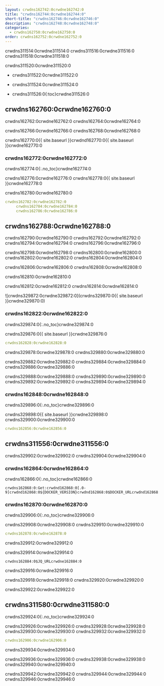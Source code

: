 ```yaml
---
layout: crwdns162742:0crwdne162742:0
title: "crwdns162744:0crwdne162744:0"
short-title: "crwdns162746:0crwdne162746:0"
description: "crwdns162748:0crwdne162748:0"
categories:
  - crwdns162750:0crwdne162750:0
order: crwdns162752:0crwdne162752:0
---
```


crwdns311514:0crwdne311514:0 crwdns311516:0crwdne311516:0 crwdns311518:0crwdne311518:0

crwdns311520:0crwdne311520:0

- crwdns311522:0crwdne311522:0
- crwdns311524:0crwdne311524:0

- crwdns311526:0{:toc}crwdne311526:0

## crwdns162760:0crwdne162760:0

crwdns162762:0crwdne162762:0 crwdns162764:0crwdne162764:0

crwdns162766:0crwdne162766:0 crwdns162768:0crwdne162768:0

crwdns162770:0{{ site.baseurl }}crwdnd162770:0{{ site.baseurl }}crwdne162770:0

### crwdns162772:0crwdne162772:0

crwdns162774:0{:.no_toc}crwdne162774:0

crwdns162776:0crwdne162776:0 crwdns162778:0{{ site.baseurl }}crwdne162778:0

crwdns162780:0crwdne162780:0

```YAML
crwdns162782:0crwdne162782:0
     crwdns162784:0crwdne162784:0
     crwdns162786:0crwdne162786:0
```

## crwdns162788:0crwdne162788:0

crwdns162790:0crwdne162790:0 crwdns162792:0crwdne162792:0 crwdns162794:0crwdne162794:0 crwdns162796:0crwdne162796:0

crwdns162798:0crwdne162798:0 crwdns162800:0crwdne162800:0 crwdns162802:0crwdne162802:0 crwdns162804:0crwdne162804:0

crwdns162806:0crwdne162806:0 crwdns162808:0crwdne162808:0

crwdns162810:0crwdne162810:0

crwdns162812:0crwdne162812:0 crwdns162814:0crwdne162814:0

![crwdns329872:0crwdne329872:0](crwdns329870:0{{ site.baseurl }}crwdne329870:0)

### crwdns162822:0crwdne162822:0

crwdns329874:0{:.no_toc}crwdne329874:0

crwdns329876:0{{ site.baseurl }}crwdne329876:0

```YAML
crwdns162828:0crwdne162828:0  
```

crwdns329878:0crwdne329878:0 crwdns329880:0crwdne329880:0

crwdns329882:0crwdne329882:0 crwdns329884:0crwdne329884:0 crwdns329886:0crwdne329886:0

crwdns329888:0crwdne329888:0 crwdns329890:0crwdne329890:0 crwdns329892:0crwdne329892:0 crwdns329894:0crwdne329894:0

### crwdns162848:0crwdne162848:0

crwdns329896:0{:.no_toc}crwdne329896:0

crwdns329898:0{{ site.baseurl }}crwdne329898:0 crwdns329900:0crwdne329900:0

```YAML
crwdns162856:0crwdne162856:0
```

## crwdns311556:0crwdne311556:0

crwdns329902:0crwdne329902:0 crwdns329904:0crwdne329904:0

### crwdns162864:0crwdne162864:0

crwdns162866:0{:.no_toc}crwdne162866:0

    crwdns162868:0:Get:crwdnd162868:0[.0-9]crwdnd162868:0${DOCKER_VERSION}crwdnd162868:0$DOCKER_URLcrwdnd162868:0${DOCKER_URL}crwdne162868:0
    

### crwdns162870:0crwdne162870:0

crwdns329906:0{:.no_toc}crwdne329906:0

crwdns329908:0crwdne329908:0 crwdns329910:0crwdne329910:0

```yaml
crwdns162878:0crwdne162878:0
```

crwdns329912:0crwdne329912:0

crwdns329914:0crwdne329914:0

    crwdns162884:0$JQ_URLcrwdne162884:0
    

crwdns329916:0crwdne329916:0

crwdns329918:0crwdne329918:0 crwdns329920:0crwdne329920:0

crwdns329922:0crwdne329922:0

## crwdns311580:0crwdne311580:0

crwdns329924:0{:.no_toc}crwdne329924:0

crwdns329926:0crwdne329926:0 crwdns329928:0crwdne329928:0 crwdns329930:0crwdne329930:0 crwdns329932:0crwdne329932:0

```yaml
crwdns162906:0crwdne162906:0 
```

crwdns329934:0crwdne329934:0

crwdns329936:0crwdne329936:0 crwdns329938:0crwdne329938:0 crwdns329940:0crwdne329940:0

crwdns329942:0crwdne329942:0 crwdns329944:0crwdne329944:0 crwdns329946:0crwdne329946:0

<div class="video-wrapper">
  <iframe width="560" height="315" src="crwdns162922:0crwdne162922:0" frameborder="0" allow="autoplay; encrypted-media" allowfullscreen></iframe>
</div>
